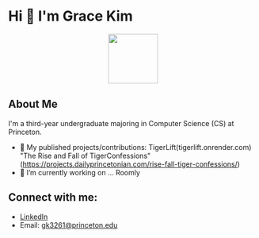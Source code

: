 # Hi  👋 I'm Grace Kim


<div id="header" align="center">
  <img src="https://media.giphy.com/media/M9gbBd9nbDrOTu1Mqx/giphy.gif" width="100"/>
</div>

## About Me
I'm a third-year undergraduate majoring in Computer Science (CS) at Princeton. 


- 🔭 My published projects/contributions:
    TigerLift(tigerlift.onrender.com)
    "The Rise and Fall of TigerConfessions" (https://projects.dailyprincetonian.com/rise-fall-tiger-confessions/)
- 🌱 I’m currently working on ...
    Roomly

## Connect with me:
- [LinkedIn](www.linkedin.com/in/grace-kim-865474259)
- Email: gk3261@princeton.edu

<!--
**gk3261/gk3261** is a ✨ _special_ ✨ repository because its `README.md` (this file) appears on your GitHub profile.

Here are some ideas to get you started:

- 🔭 I’m currently working on ...
- 🌱 I’m currently learning ...
- 👯 I’m looking to collaborate on ...
- 🤔 I’m looking for help with ...
- 💬 Ask me about ...
- 📫 How to reach me: ...
- 😄 Pronouns: ...
- ⚡ Fun fact: ...
-->
